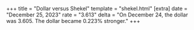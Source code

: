 +++
title = "Dollar versus Shekel"
template = "shekel.html"
[extra]
date = "December 25, 2023"
rate = "3.613"
delta = "On December 24, the dollar was 3.605. The dollar became 0.223% stronger."
+++
